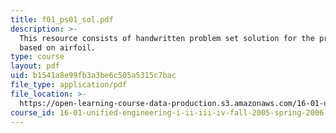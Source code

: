 ```yaml
---
title: f01_ps01_sol.pdf
description: >-
  This resource consists of handwritten problem set solution for the problem
  based on airfoil.
type: course
layout: pdf
uid: b1541a8e99fb3a3be6c505a5315c7bac
file_type: application/pdf
file_location: >-
  https://open-learning-course-data-production.s3.amazonaws.com/16-01-unified-engineering-i-ii-iii-iv-fall-2005-spring-2006/b1541a8e99fb3a3be6c505a5315c7bac_f01_ps01_sol.pdf
course_id: 16-01-unified-engineering-i-ii-iii-iv-fall-2005-spring-2006
---
```

